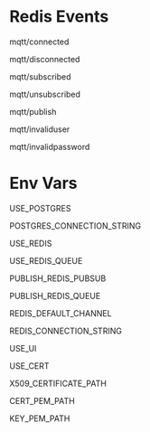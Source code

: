 # Redis Events 

mqtt/connected

mqtt/disconnected

mqtt/subscribed

mqtt/unsubscribed

mqtt/publish

mqtt/invaliduser

mqtt/invalidpassword

# Env Vars

USE_POSTGRES

POSTGRES_CONNECTION_STRING

USE_REDIS

USE_REDIS_QUEUE

PUBLISH_REDIS_PUBSUB

PUBLISH_REDIS_QUEUE

REDIS_DEFAULT_CHANNEL

REDIS_CONNECTION_STRING

USE_UI

USE_CERT

X509_CERTIFICATE_PATH

CERT_PEM_PATH

KEY_PEM_PATH
